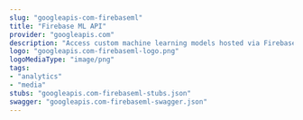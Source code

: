 ```yaml
---
slug: "googleapis-com-firebaseml"
title: "Firebase ML API"
provider: "googleapis.com"
description: "Access custom machine learning models hosted via Firebase ML."
logo: "googleapis.com-firebaseml-logo.png"
logoMediaType: "image/png"
tags:
- "analytics"
- "media"
stubs: "googleapis.com-firebaseml-stubs.json"
swagger: "googleapis.com-firebaseml-swagger.json"
---
```

